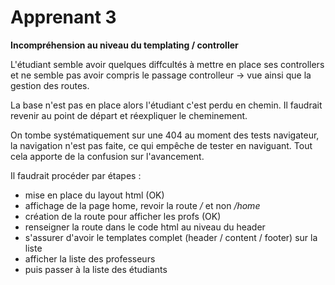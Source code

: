 # Apprenant 3
**Incompréhension au niveau du templating / controller**

L'étudiant semble avoir quelques diffcultés à mettre en place ses controllers
et ne semble pas avoir compris le passage controlleur -> vue ainsi que la gestion des routes.

La base n'est pas en place alors l'étudiant c'est perdu en chemin.
Il faudrait revenir au point de départ et réexpliquer le cheminement.

On tombe systématiquement sur une 404 au moment des tests navigateur, la navigation n'est pas faite, 
ce qui empêche de tester en naviguant.
Tout cela apporte de la confusion sur l'avancement.

Il faudrait procéder par étapes :
- mise en place du layout html (OK)
- affichage de la page home, revoir la route */* et non */home*
- création de la route pour afficher les profs (OK)
- renseigner la route dans le code html au niveau du header
- s'assurer d'avoir le templates complet (header / content / footer) sur la liste
- afficher la liste des professeurs
- puis passer à la liste des étudiants
